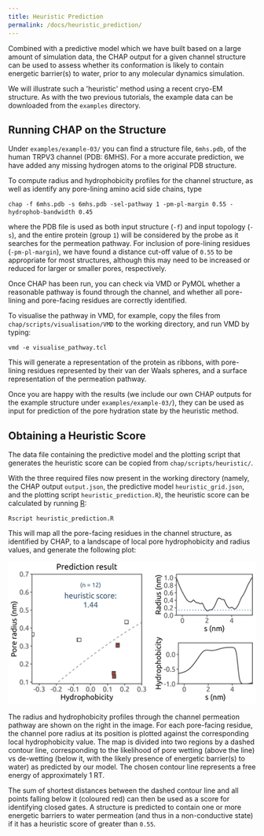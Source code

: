 ```yaml
---
title: Heuristic Prediction
permalink: /docs/heuristic_prediction/
---
```


Combined with a predictive model which we have built based on a large amount of simulation data, the CHAP output for a given channel structure can be used to assess whether its conformation is likely to contain energetic barrier(s) to water, prior to any molecular dynamics simulation.

We will illustrate such a 'heuristic' method using a recent cryo-EM structure. As with the two previous tutorials, the example data can be downloaded from the `examples` directory.


## Running CHAP on the Structure

Under `examples/example-03/` you can find a structure file, `6mhs.pdb`, of the human TRPV3 channel (PDB: 6MHS). For a more accurate prediction, we have added any missing hydrogen atoms to the original PDB structure. 

To compute radius and hydrophobicity profiles for the channel structure, as well as identify any pore-lining amino acid side chains, type

```
chap -f 6mhs.pdb -s 6mhs.pdb -sel-pathway 1 -pm-pl-margin 0.55 -hydrophob-bandwidth 0.45 
```

where the PDB file is used as both input structure (`-f`) and input topology (`-s`), and the entire protein (group `1`) will be considered by the probe as it searches for the permeation pathway. For inclusion of pore-lining residues (`-pm-pl-margin`), we have found a distance cut-off value of `0.55` to be appropriate for most structures, although this may need to be increased or reduced for larger or smaller pores, respectively.

Once CHAP has been run, you can check via VMD or PyMOL whether a reasonable pathway is found through the channel, and whether all pore-lining and pore-facing residues are correctly identified.

To visualise the pathway in VMD, for example, copy the files from `chap/scripts/visualisation/VMD` to the working directory, and run VMD by typing:

```
vmd -e visualise_pathway.tcl
```

This will generate a representation of the protein as ribbons, with pore-lining residues represented by their van der Waals spheres, and a surface representation of the permeation pathway.

Once you are happy with the results (we include our own CHAP outputs for the example structure under `examples/example-03/`), they can be used as input for prediction of the pore hydration state by the heuristic method.


## Obtaining a Heuristic Score

The data file containing the predictive model and the plotting script that generates the heuristic score can be copied from `chap/scripts/heuristic/`.

With the three required files now present in the working directory (namely, the CHAP output `output.json`, the predictive model `heuristic_grid.json`, and the plotting script `heuristic_prediction.R`), the heuristic score can be calculated by running [R](https://www.r-project.org/):

```
Rscript heuristic_prediction.R
```

This will map all the pore-facing residues in the channel structure, as identified by CHAP, to a landscape of local pore hydrophobicity and radius values, and generate the following plot:

![Heuristic prediction result](../../img/heuristic_prediction.png "Heuristic prediction result")

The radius and hydrophobicity profiles through the channel permeation pathway are shown on the right in the image. For each pore-facing residue, the channel pore radius at its position is plotted against the corresponding local hydrophobicity value. The map is divided into two regions by a dashed contour line, corresponding to the likelihood of pore wetting (above the line) vs de-wetting (below it, with the likely presence of energetic barrier(s) to water) as predicted by our model. The chosen contour line represents a free energy of approximately 1 RT.

The sum of shortest distances between the dashed contour line and all points falling below it (coloured red) can then be used as a score for identifying closed gates. A structure is predicted to contain one or more energetic barriers to water permeation (and thus in a non-conductive state) if it has a heuristic score of greater than `0.55`.
